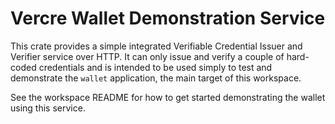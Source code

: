 # Vercre Wallet Demonstration Service

This crate provides a simple integrated Verifiable Credential Issuer and Verifier service over HTTP. It can only issue and verify a couple of hard-coded credentials and is intended to be used simply to test and demonstrate the `wallet` application, the main target of this workspace.

See the workspace README for how to get started demonstrating the wallet using this service.
